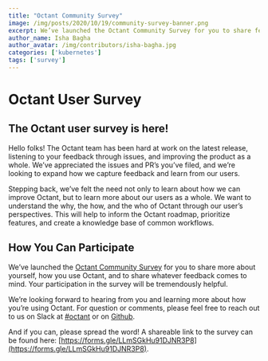 ```yaml
---
title: "Octant Community Survey"
image: /img/posts/2020/10/19/community-survey-banner.png
excerpt: We’ve launched the Octant Community Survey for you to share feedback about how you’re using Octant.
author_name: Isha Bagha
author_avatar: /img/contributors/isha-bagha.jpg
categories: ['kubernetes']
tags: ['survey']
---
```

# Octant User Survey
## The Octant user survey is here! 
Hello folks! The Octant team has been hard at work on the latest release, listening to your feedback through issues, and improving the product as a whole. We’ve appreciated the issues and PR’s you’ve filed, and we’re looking to expand how we capture feedback and learn from our users. 

Stepping back, we’ve felt the need not only to learn about how we can improve Octant, but to learn more about our users as a whole. We want to understand the why, the how, and the who of Octant through our user’s perspectives. This will help to inform the Octant roadmap, prioritize features, and create a knowledge base of common workflows.

## How You Can Participate
We’ve launched the [Octant Community Survey](https://forms.gle/LLmSGkHu91DJNR3P8) for you to share more about yourself, how you use Octant, and to share whatever feedback comes to mind. Your participation in the survey will be tremendously helpful.

We’re looking forward to hearing from you and learning more about how you’re using Octant. For question or comments, please feel free to reach out to us on Slack at [#octant](https://kubernetes.slack.com/archives/CM37M9FCG) or on [Github](https://github.com/vmware-tanzu/octant).

And if you can, please spread the word! A shareable link to the survey can be found here: [https://forms.gle/LLmSGkHu91DJNR3P8](https://forms.gle/LLmSGkHu91DJNR3P8).
